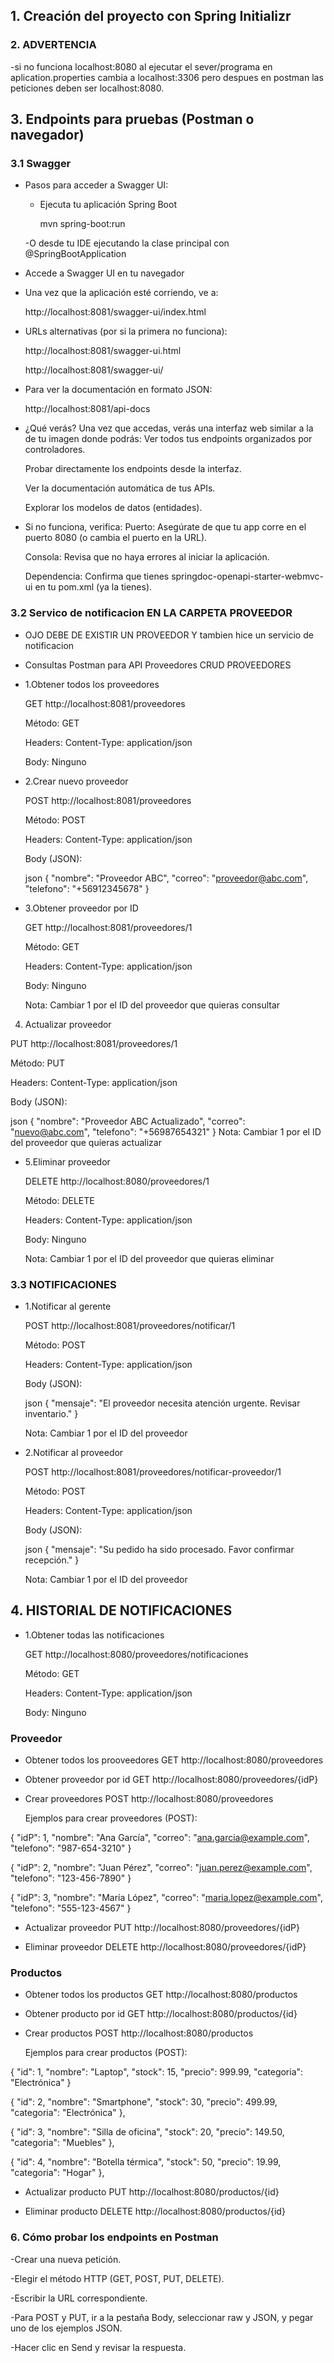 ## 1. Creación del proyecto con Spring Initializr


### 2. ADVERTENCIA
-si no funciona localhost:8080 al ejecutar el sever/programa en 
  aplication.properties cambia a localhost:3306 pero despues en 
  postman las peticiones deben ser localhost:8080.


## 3. Endpoints para pruebas (Postman o navegador)

### 3.1 Swagger

- Pasos para acceder a Swagger UI:
  - Ejecuta tu aplicación Spring Boot

    mvn spring-boot:run

  -O desde tu IDE ejecutando la clase principal con @SpringBootApplication
- Accede a Swagger UI en tu navegador
- Una vez que la aplicación esté corriendo, ve a:

  http://localhost:8081/swagger-ui/index.html

- URLs alternativas (por si la primera no funciona):

  http://localhost:8081/swagger-ui.html

  http://localhost:8081/swagger-ui/

- Para ver la documentación en formato JSON:

  http://localhost:8081/api-docs
  
- ¿Qué verás?
  Una vez que accedas, verás una interfaz web similar a la de tu imagen donde podrás:
  Ver todos tus endpoints organizados por controladores.

  Probar directamente los endpoints desde la interfaz.

  Ver la documentación automática de tus APIs.

  Explorar los modelos de datos (entidades).

- Si no funciona, verifica:
  Puerto: Asegúrate de que tu app corre en el puerto 8080 (o cambia el puerto en la URL).

  Consola: Revisa que no haya errores al iniciar la aplicación.

  Dependencia: Confirma que tienes springdoc-openapi-starter-webmvc-ui en tu pom.xml (ya la tienes).


### 3.2 Servico de notificacion EN LA CARPETA PROVEEDOR

- OJO DEBE DE EXISTIR UN PROVEEDOR 
 Y tambien hice un servicio de notificacion

- Consultas Postman para API Proveedores
  CRUD PROVEEDORES

- 1.Obtener todos los proveedores

  GET http://localhost:8081/proveedores

  Método: GET

  Headers: Content-Type: application/json

  Body: Ninguno

- 2.Crear nuevo proveedor

  POST http://localhost:8081/proveedores

  Método: POST

  Headers: Content-Type: application/json

  Body (JSON):

  json
  {
      "nombre": "Proveedor ABC",
      "correo": "proveedor@abc.com",
      "telefono": "+56912345678"
  }

- 3.Obtener proveedor por ID

  GET http://localhost:8081/proveedores/1

  Método: GET

  Headers: Content-Type: application/json

  Body: Ninguno

  Nota: Cambiar 1 por el ID del proveedor que quieras consultar

4. Actualizar proveedor

  PUT http://localhost:8081/proveedores/1

  Método: PUT

  Headers: Content-Type: application/json

  Body (JSON):

  json
  {
      "nombre": "Proveedor ABC Actualizado",
      "correo": "nuevo@abc.com",
      "telefono": "+56987654321"
  }
  Nota: Cambiar 1 por el ID del proveedor que quieras actualizar

- 5.Eliminar proveedor

  DELETE http://localhost:8080/proveedores/1

  Método: DELETE

  Headers: Content-Type: application/json

  Body: Ninguno

  Nota: Cambiar 1 por el ID del proveedor que quieras eliminar

### 3.3 NOTIFICACIONES


- 1.Notificar al gerente

  POST http://localhost:8081/proveedores/notificar/1

  Método: POST

  Headers: Content-Type: application/json

  Body (JSON):

  json
  {
      "mensaje": "El proveedor necesita atención urgente. Revisar inventario."
  }

  Nota: Cambiar 1 por el ID del proveedor

- 2.Notificar al proveedor

  POST http://localhost:8081/proveedores/notificar-proveedor/1

  Método: POST

  Headers: Content-Type: application/json

  Body (JSON):

  json
  {
      "mensaje": "Su pedido ha sido procesado. Favor confirmar recepción."
  }

  Nota: Cambiar 1 por el ID del proveedor

## 4. HISTORIAL DE NOTIFICACIONES

- 1.Obtener todas las notificaciones

  GET http://localhost:8080/proveedores/notificaciones

  Método: GET

  Headers: Content-Type: application/json

  Body: Ninguno



### Proveedor 
- Obtener todos los prooveedores
  GET http://localhost:8080/proveedores

- Obtener proveedor por id
  GET http://localhost:8080/proveedores/{idP}

- Crear proveedores
  POST http://localhost:8080/proveedores

  Ejemplos para crear proveedores (POST):

{
    "idP": 1,
    "nombre": "Ana García",
    "correo": "ana.garcia@example.com",
    "telefono": "987-654-3210"
  }

  {
    "idP": 2,
    "nombre": "Juan Pérez",
    "correo": "juan.perez@example.com",
    "telefono": "123-456-7890"
  }

  {
    "idP": 3,
    "nombre": "María López",
    "correo": "maria.lopez@example.com",
    "telefono": "555-123-4567"
  }

  - Actualizar proveedor
    PUT http://localhost:8080/proveedores/{idP}


  - Eliminar proveedor
    DELETE http://localhost:8080/proveedores/{idP}

### Productos
- Obtener todos los productos
  GET http://localhost:8080/productos


- Obtener producto por id
  GET http://localhost:8080/productos/{id}


- Crear productos
  POST http://localhost:8080/productos

  Ejemplos para crear productos (POST):


{
  "id": 1,
  "nombre": "Laptop",
  "stock": 15,
  "precio": 999.99,
  "categoria": "Electrónica"
}

{
    "id": 2,
    "nombre": "Smartphone",
    "stock": 30,
    "precio": 499.99,
    "categoria": "Electrónica"
  },


  {
    "id": 3,
    "nombre": "Silla de oficina",
    "stock": 20,
    "precio": 149.50,
    "categoria": "Muebles"
  },


  {
    "id": 4,
    "nombre": "Botella térmica",
    "stock": 50,
    "precio": 19.99,
    "categoria": "Hogar"
  },

  - Actualizar producto
    PUT http://localhost:8080/productos/{id}


  - Eliminar producto
    DELETE http://localhost:8080/productos/{id}


  ### 6. Cómo probar los endpoints en Postman
  -Crear una nueva petición.

  -Elegir el método HTTP (GET, POST, PUT, DELETE).

  -Escribir la URL correspondiente.

  -Para POST y PUT, ir a la pestaña Body, seleccionar raw y JSON, y pegar uno de los ejemplos JSON.

  -Hacer clic en Send y revisar la respuesta.
